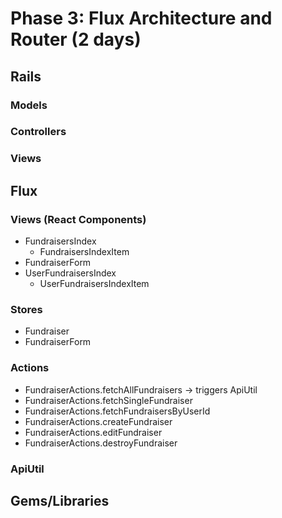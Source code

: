 # Phase 3: Flux Architecture and Router (2 days)

## Rails
### Models

### Controllers

### Views

## Flux
### Views (React Components)
* FundraisersIndex
  - FundraisersIndexItem
* FundraiserForm
* UserFundraisersIndex
  - UserFundraisersIndexItem

### Stores
* Fundraiser
* FundraiserForm

### Actions
* FundraiserActions.fetchAllFundraisers -> triggers ApiUtil
* FundraiserActions.fetchSingleFundraiser
* FundraiserActions.fetchFundraisersByUserId
* FundraiserActions.createFundraiser
* FundraiserActions.editFundraiser
* FundraiserActions.destroyFundraiser

### ApiUtil

## Gems/Libraries
